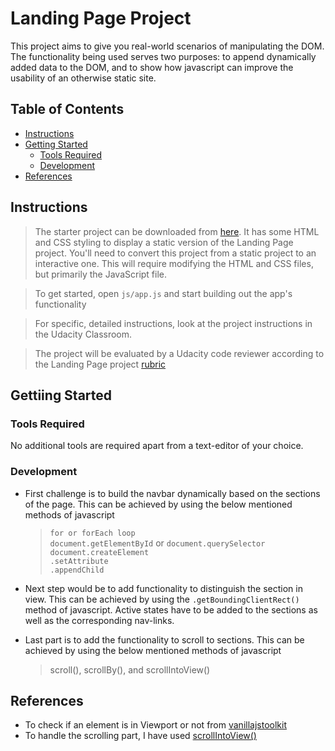 # Landing Page Project

This project aims to give you real-world scenarios of manipulating the DOM. The functionality being used serves two purposes: to append dynamically added data to the DOM, and to show how javascript can improve the usability of an otherwise static site.

## Table of Contents

- [Instructions](#instructions)
- [Getting Started](#getting-started)
	- [Tools Required](#tools-required)
    - [Development](#development)
- [References](#references)


## Instructions

> The starter project can be downloaded from [here](https://github.com/udacity/fend/tree/refresh-2019). It has some HTML and CSS styling to display a static version of the Landing Page project. You'll need to convert this project from a static project to an interactive one. This will require modifying the HTML and CSS files, but primarily the JavaScript file.  

> To get started, open `js/app.js` and start building out the app's functionality  

> For specific, detailed instructions, look at the project instructions in the Udacity Classroom.

> The project will be evaluated by a Udacity code reviewer according to the Landing Page project [rubric](https://review.udacity.com/#!/rubrics/2658/view)


## Gettiing Started

### Tools Required

No additional tools are required apart from a text-editor of your choice. 

### Development

* First challenge is to build the navbar dynamically based on the sections of the page. This can be achieved by using the below mentioned methods of javascript
    > `for or forEach loop` </br>
      `document.getElementById` or  `document.querySelector` </br>
      `document.createElement` </br>
      `.setAttribute` </br>
      `.appendChild` </br>

* Next step would be to add functionality to distinguish the section in view. This can be achieved by using the `.getBoundingClientRect()` method of javascript. Active states have to be added to the sections as well as the corresponding nav-links.  

* Last part is to add the functionality to scroll to sections. This can be achieved by using the below mentioned methods of javascript
    >  scroll(), scrollBy(), and scrollIntoView()

## References

* To check if an element is in Viewport or not from [vanillajstoolkit](https://vanillajstoolkit.com/helpers/isinviewport/) 
* To handle the scrolling part, I have used [scrollIntoView()](https://developer.mozilla.org/en-US/docs/Web/API/Element/scrollIntoView)